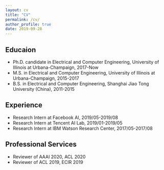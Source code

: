 ```yaml
---
layout: cv
title: "CV"
permalink: /cv/
author_profile: true
date: 2019-09-28
---
```


## Educaion
* Ph.D. candidate in Electrical and Computer Engineering, University of Illinois at Urbana-Champaign, 2017-Now
* M.S. in Electrical and Computer Engineering, University of Illinois at Urbana-Champaign, 2015-2017
* B.S. in Electrical and Computer Engineering, Shanghai Jiao Tong University (China), 2011-2015

## Experience
* Research Intern at Facebook AI, 2019/05-2019/08
* Research Intern at Tencent AI Lab, 2019/01-2019/05
* Research Intern at IBM Watson Research Center, 2017/05-2017/08

## Professional Services
* Reviewer of AAAI 2020, ACL 2020
* Reviewer of ACL 2019, ECIR 2019
